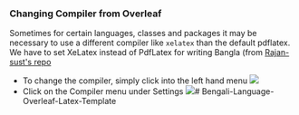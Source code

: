 ### Changing Compiler from Overleaf

Sometimes for certain languages, classes and packages it may be necessary to use a different compiler like `xelatex` than the default pdflatex. We have to set XeLatex instead of PdfLatex for writing Bangla (from [Rajan-sust's repo](https://github.com/Rajan-sust/Bangla-in-Latex-with-Overleaf)

- To change the compiler, simply click into the left hand menu 
![](images/first.png)
- Click on the Compiler menu under Settings 
![](images/second.png)#   B e n g a l i - L a n g u a g e - O v e r l e a f - L a t e x - T e m p l a t e  
 